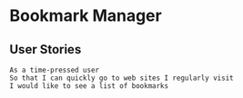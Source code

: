 # Bookmark Manager


## User Stories

```
As a time-pressed user
So that I can quickly go to web sites I regularly visit
I would like to see a list of bookmarks
```
